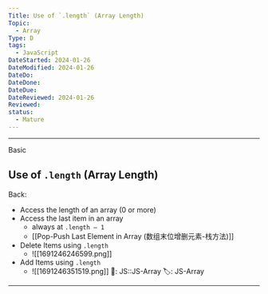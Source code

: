 ```yaml
---
Title: Use of `.length` (Array Length)
Topic:
  - Array
Type: D
tags:
  - JavaScript
DateStarted: 2024-01-26
DateModified: 2024-01-26
DateDo:
DateDone:
DateDue:
DateReviewed: 2024-01-26
Reviewed:
status:
  - Mature
---
```

***
Basic
## Use of `.length` (Array Length)
Back:
- Access the length of an array (0 or more)
- Access the last item in an array
    - always at `.length – 1`
    - [[Pop-Push Last Element in Array (数组末位增删元素-栈方法)]]
- Delete Items using `.length`
	- ![[1691246246599.png]]
- Add Items using `.length`
	- ![[1691246351519.png]]
📌: JS::JS-Array 
🏷️: JS-Array 
<!--ID: 1706600287466-->
****
<!--SR:!2024-02-01,3,250-->